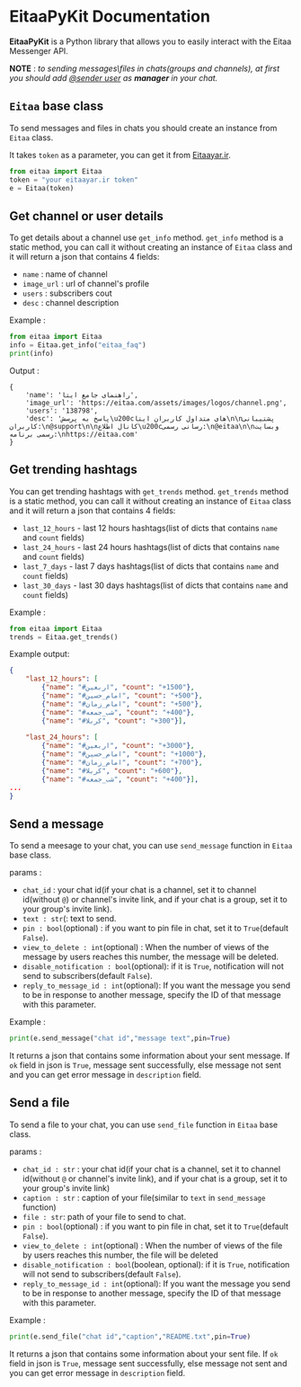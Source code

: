 # EitaaPyKit Documentation
**EitaaPyKit** is a Python library that allows you to easily interact with the Eitaa Messenger API.

**NOTE** : *to sending messages\files in chats(groups and channels), at first you should add [@sender user](https://eitaa.com/sender) as **manager** in your chat.*

## `Eitaa` base class
To send messages and files in chats you should create an instance from `Eitaa` class.

It takes `token` as a parameter, you can get it from [Eitaayar.ir](https://eitaayar.ir/).

```py
from eitaa import Eitaa
token = "your eitaayar.ir token"
e = Eitaa(token)
```

## Get channel or user details
To get details about a channel use `get_info` method.
`get_info` method is a static method, you can call it without creating an instance of `Eitaa` class and it will return a json that contains 4 fields:
- `name` : name of channel
- `image_url` : url of channel's profile
- `users` : subscribers cout
- `desc` : channel description

Example :
```py
from eitaa import Eitaa
info = Eitaa.get_info("eitaa_faq")
print(info)
```

Output :
```
{
    'name': 'راهنمای جامع ایتا', 
    'image_url': 'https://eitaa.com/assets/images/logos/channel.png', 
    'users': '138798', 
    'desc': 'پاسخ به پرسش\u200cهای متداول کاربران ایتا\n\nپشتیبانی کاربران:\n@support\n\nکانال اطلاع\u200cرسانی رسمی:\n@eitaa\n\nوبسایت رسمی برنامه:\nhttps://eitaa.com'
}
```

## Get trending hashtags
You can get trending hashtags with `get_trends` method.
`get_trends` method is a static method, you can call it without creating an instance of `Eitaa` class and it will return a json that contains 4 fields:
- `last_12_hours` - last 12 hours hashtags(list of dicts that contains `name` and `count` fields)
- `last_24_hours` - last 24 hours hashtags(list of dicts that contains `name` and `count` fields)
- `last_7_days` - last 7 days hashtags(list of dicts that contains `name` and `count` fields)
- `last_30_days` - last 30 days hashtags(list of dicts that contains `name` and `count` fields)

Example :
```py
from eitaa import Eitaa
trends = Eitaa.get_trends()
```

Example output:
```json
{
    "last_12_hours": [
        {"name": "#اربعین", "count": "+1500"}, 
        {"name": "#امام_حسین", "count": "+500"}, 
        {"name": "#امام_زمان", "count": "+500"}, 
        {"name": "#شب_جمعه", "count": "+400"}, 
        {"name": "#کربلا", "count": "+300"}], 
    
    "last_24_hours": [
        {"name": "#اربعین", "count": "+3000"}, 
        {"name": "#امام_حسین", "count": "+1000"}, 
        {"name": "#امام_زمان", "count": "+700"}, 
        {"name": "#کربلا", "count": "+600"}, 
        {"name": "#شب_جمعه", "count": "+400"}],
...
}
```

## Send a message
To send a meesage to your chat, you can use `send_message` function in `Eitaa` base class.

params :
- `chat_id` : your chat id(if your chat is a channel, set it to channel id(without `@`) or channel's invite link, and if your chat is a group, set it to your group's invite link).
- `text : str`(: text to send.
- `pin : bool`(optional) : if you want to pin file in chat, set it to `True`(default `False`).
- `view_to_delete : int`(optional) : When the number of views of the message by users reaches this number, the message will be deleted.
- `disable_notification : bool`(optional): if it is `True`, notification will not send to subscribers(default `False`).
- `reply_to_message_id : int`(optional): If you want the message you send to be in response to another message, specify the ID of that message with this parameter.

Example :
```py
print(e.send_message("chat id","message text",pin=True)
```

It returns a json that contains some information about your sent message.
If `ok` field in json is `True`, message sent successfully, else message not sent and you can get error message in `description` field.

## Send a file
To send a file to your chat, you can use `send_file` function in `Eitaa` base class.

params :
- `chat_id : str` : your chat id(if your chat is a channel, set it to channel id(without `@` or channel's invite link), and if your chat is a group, set it to your group's invite link)
- `caption : str` : caption of your file(similar to `text` in `send_message` function)
- `file : str`: path of your file to send to chat.
- `pin : bool`(optional) : if you want to pin file in chat, set it to `True`(default `False`).
- `view_to_delete : int`(optional) : When the number of views of the file by users reaches this number, the file will be deleted
- `disable_notification : bool`(boolean, optional): if it is `True`, notification will not send to subscribers(default `False`).
- `reply_to_message_id : int`(optional): If you want the message you send to be in response to another message, specify the ID of that message with this parameter.

Example :
```py
print(e.send_file("chat id","caption","README.txt",pin=True)
```

It returns a json that contains some information about your sent file.
If `ok` field in json is `True`, message sent successfully, else message not sent and you can get error message in `description` field.